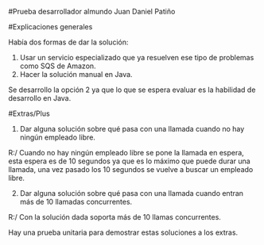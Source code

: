 #Prueba desarrollador almundo Juan Daniel Patiño

#Explicaciones generales

Había dos formas de dar la solución:

1.	Usar un servicio especializado que ya resuelven ese tipo de problemas como SQS de Amazon.
2.	Hacer la solución manual en Java.

Se desarrollo la opción 2 ya que lo que se espera evaluar es la habilidad de desarrollo en Java.

#Extras/Plus

1. Dar alguna solución sobre qué pasa con una llamada cuando no hay ningún empleado libre.

R:/
Cuando no hay ningún empleado libre se pone la llamada en espera, esta espera es de 10 segundos ya que es lo máximo que puede durar una llamada, una vez pasado los 10 segundos se vuelve a buscar un empleado libre.

2. Dar alguna solución sobre qué pasa con una llamada cuando entran más de 10 llamadas concurrentes.

R:/
Con la solución dada soporta más de 10 llamas concurrentes.

Hay una prueba unitaria para demostrar estas soluciones a los extras.
